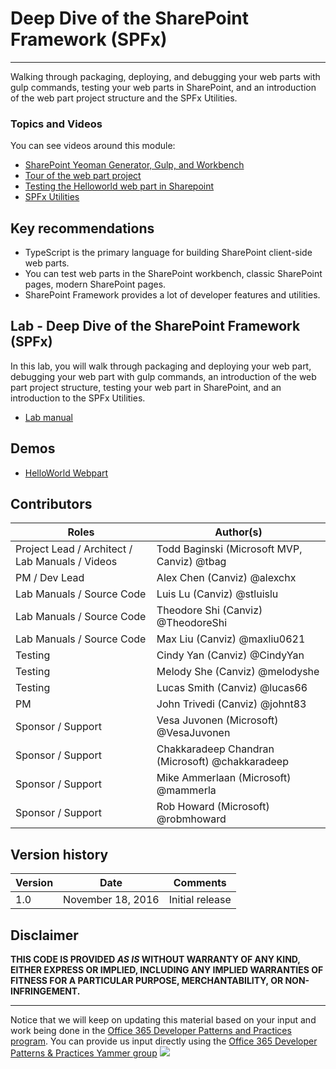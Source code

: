 # Deep Dive of the SharePoint Framework (SPFx) #

----------

Walking through packaging, deploying, and debugging your web parts with gulp commands, testing your web parts in SharePoint, and an introduction of the web part project structure and the SPFx Utilities.

### Topics and Videos ###
You can see videos around this module:

- [SharePoint Yeoman Generator, Gulp, and Workbench](https://aka.ms/spfxtm2s1)
- [Tour of the web part project](https://aka.ms/spfxtm2s2)
- [Testing the Helloworld web part in Sharepoint](https://aka.ms/spfxtm2s3)
- [SPFx Utilities](https://aka.ms/spfxtm2s4)

## Key recommendations ##
- TypeScript is the primary language for building SharePoint client-side web parts.
- You can test web parts in the SharePoint workbench, classic SharePoint pages, modern SharePoint pages.
- SharePoint Framework provides a lot of developer features and utilities.

## Lab - Deep Dive of the SharePoint Framework (SPFx) ##
In this lab, you will walk through packaging and deploying your web part, debugging your web part with gulp commands, an introduction of the web part project structure, testing your web part in SharePoint, and an introduction to the SPFx Utilities.

- [Lab manual](./Lab.md)

## Demos ##
- [HelloWorld Webpart](./Demos/helloworld-webpart)

## Contributors
| Roles                                    			| Author(s)                                			|
| -------------------------------------------------	| ------------------------------------------------- |
| Project Lead / Architect / Lab Manuals / Videos   | Todd Baginski (Microsoft MVP, Canviz) @tbag		|
| PM / Dev Lead                            			| Alex Chen (Canviz) @alexchx  						|
| Lab Manuals / Source Code                			| Luis Lu (Canviz) @stluislu   						|
| Lab Manuals / Source Code                			| Theodore Shi (Canviz) @TheodoreShi				|
| Lab Manuals / Source Code                			| Max Liu (Canviz) @maxliu0621 						|
| Testing                                  			| Cindy Yan (Canviz) @CindyYan     					|
| Testing                                  			| Melody She (Canviz) @melodyshe   					|
| Testing                                  			| Lucas Smith (Canviz) @lucas66   					|
| PM                                       			| John Trivedi (Canviz) @johnt83      				|
| Sponsor / Support                        			| Vesa Juvonen (Microsoft) @VesaJuvonen   			|
| Sponsor / Support                        			| Chakkaradeep Chandran (Microsoft) @chakkaradeep   |
| Sponsor / Support                        			| Mike Ammerlaan (Microsoft) @mammerla         		|
| Sponsor / Support                        			| Rob Howard (Microsoft) @robmhoward      			|

## Version history

| Version | Date          		| Comments        |
| ------- | ------------------- | --------------- |
| 1.0     | November 18, 2016 	| Initial release |

## Disclaimer
**THIS CODE IS PROVIDED *AS IS* WITHOUT WARRANTY OF ANY KIND, EITHER EXPRESS OR IMPLIED, INCLUDING ANY IMPLIED WARRANTIES OF FITNESS FOR A PARTICULAR PURPOSE, MERCHANTABILITY, OR NON-INFRINGEMENT.**

----------------------------------------------------------------------------------------------------
Notice that we will keep on updating this material based on your input and work being done in the [Office 365 Developer Patterns and Practices program](http://aka.ms/officedevpnp). You can provide us input directly using the [Office 365 Developer Patterns & Practices Yammer group](http://aka.ms/officedevpnpyammer)
![](https://camo.githubusercontent.com/a732087ed949b0f2f84f5f02b8c79f1a9dd96f65/687474703a2f2f692e696d6775722e636f6d2f6c3031686876452e706e67)
